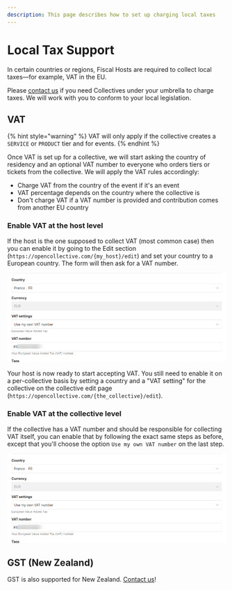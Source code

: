 ```yaml
---
description: This page describes how to set up charging local taxes
---
```


# Local Tax Support

In certain countries or regions, Fiscal Hosts are required to collect local taxes—for example, VAT in the EU.

Please [contact us](https://opencollective.com/contact) if you need Collectives under your umbrella to charge taxes. We will work with you to conform to your local legislation.

## VAT

{% hint style="warning" %}
VAT will only apply if the collective creates a `SERVICE` or `PRODUCT` tier and for events.
{% endhint %}

Once VAT is set up for a collective, we will start asking the country of residency and an optional VAT number to everyone who orders tiers or tickets from the collective. We will apply the VAT rules accordingly:

* Charge VAT from the country of the event if it's an event
* VAT percentage depends on the country where the collective is
* Don't charge VAT if a VAT number is provided and contribution comes from another EU country

### Enable VAT at the host level

If the host is the one supposed to collect VAT (most common case) then you can enable it by going to the Edit section (`https://opencollective.com/{my_host}/edit`) and set your country to a European country. The form will then ask for a VAT number.

![](<../.gitbook/assets/image (16) (2) (2) (1) (1) (1).png>)

Your host is now ready to start accepting VAT. You still need to enable it on a per-collective basis by setting a country and a "VAT setting" for the collective on the collective edit page (`https://opencollective.com/{the_collective}/edit`).

### Enable VAT at the collective level

If the collective has a VAT number and should be responsible for collecting VAT itself, you can enable that by following the exact same steps as before, except that you'll choose the option `Use my own VAT number` on the last step.

![](<../.gitbook/assets/image (16) (2) (2) (1).png>)

## GST (New Zealand)

GST is also supported for New Zealand. [Contact us](https://opencollective.com/contact)!
